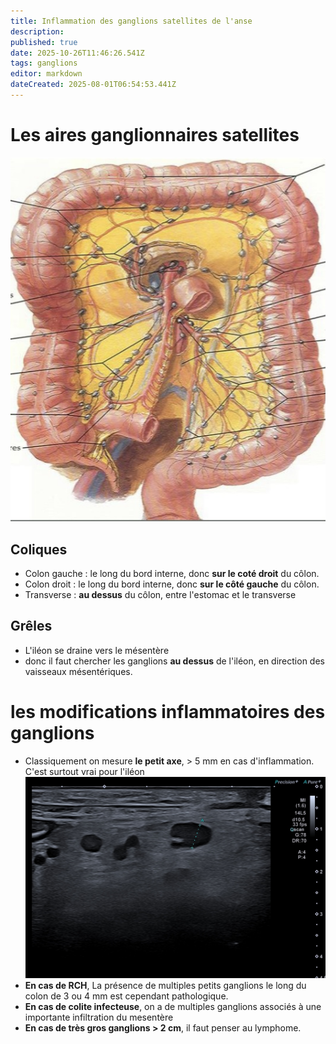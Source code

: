 ```yaml
---
title: Inflammation des ganglions satellites de l'anse
description: 
published: true
date: 2025-10-26T11:46:26.541Z
tags: ganglions
editor: markdown
dateCreated: 2025-08-01T06:54:53.441Z
---
```



# Les aires ganglionnaires satellites #
![ganglionscolon.jpg](/anatomie_typique/ganglionscolon.jpg)
## Сoliques ##
- Colon gauche : le long du bord interne, donc **sur le coté droit** du côlon.
- Colon droit : le long du bord interne, donc **sur le côté gauche** du côlon.
- Transverse : **au dessus** du côlon, entre l'estomac et le transverse

## Grêles ##
- L'iléon se draine vers le mésentère 
- donc il faut chercher les ganglions **au dessus** de l'iléon, en direction des vaisseaux mésentériques.

# les modifications inflammatoires des ganglions 
- Classiquement on mesure **le petit axe**, > 5 mm en cas d'inflammation. C'est surtout vrai pour l'iléon
![gginflammes.jpg](/imagetypeetanatomie/gginflammes.jpg)
- **En cas de RCH**, La présence de multiples petits ganglions le long du colon de 3 ou 4 mm est cependant pathologique.
- **En cas de colite infecteuse**, on a de multiples ganglions associés à une importante infiltration du mesentère 
- **En cas de très gros ganglions > 2 cm**, il faut penser au lymphome.
